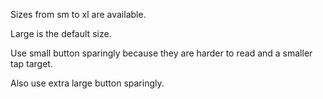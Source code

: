 Sizes from sm to xl are available.

Large is the default size.

Use small button sparingly because they are harder to read and a smaller tap target.

Also use extra large button sparingly.
